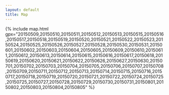 ```yaml
---
layout: default
title: Map
---
```


<style>
#map
{
  height: 800px;
}
</style>

{% include map.html gpx="20150509,20150510,20150511,20150512,20150513,20150515,20150516,20150517,20150518,20150519,20150520,20150521,20150522,20150523,20150524,20150525,20150526,20150527,20150528,20150530,20150531,20150601,20150602,20150603,20150604,20150605,20150609,20150610,20150611,20150612,20150613,20150614,20150615,20150616,20150617,20150618,20150619,20150620,20150621,20150622,20150626,20150627,20150630,20150701,20150702,20150703,20150704,20150705,20150706,20150707,20150708,20150709,20150711,20150712,20150713,20150714,20150715,20150716,20150717,20150718,20150719,20150720,20150721,20150722,20150724,20150725,20150725,20150727,20150728,20150729,20150730,20150731,20150801,20150802,20150803,20150804,20150805" %}
